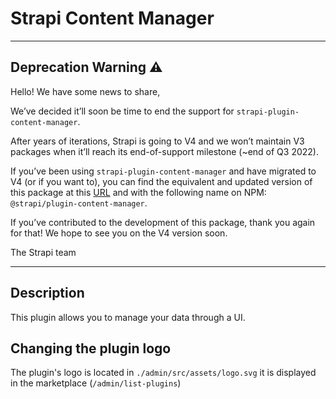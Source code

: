 # Strapi Content Manager

---

## Deprecation Warning :warning:

Hello! We have some news to share,

We’ve decided it’ll soon be time to end the support for `strapi-plugin-content-manager`.

After years of iterations, Strapi is going to V4 and we won’t maintain V3 packages when it’ll reach its end-of-support milestone (~end of Q3 2022).

If you’ve been using `strapi-plugin-content-manager` and have migrated to V4 (or if you want to), you can find the equivalent and updated version of this package at this [URL](https://github.com/strapi/strapi/tree/master/packages/core/content-manager) and with the following name on NPM: `@strapi/plugin-content-manager`.

If you’ve contributed to the development of this package, thank you again for that! We hope to see you on the V4 version soon.

The Strapi team

---

## Description

This plugin allows you to manage your data through a UI.

## Changing the plugin logo

The plugin's logo is located in `./admin/src/assets/logo.svg` it is displayed in the marketplace (`/admin/list-plugins`)
